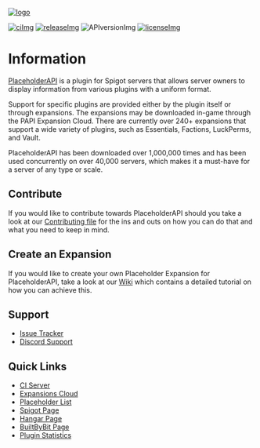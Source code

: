 [issues]: https://github.com/PlaceholderAPI/PlaceholderAPI/issues
[licenseImg]: https://img.shields.io/github/license/PlaceholderAPI/PlaceholderAPI.svg
[license]: https://github.com/PlaceholderAPI/PlaceholderAPI/blob/master/LICENSE

[releaseImg]: https://img.shields.io/github/release/PlaceholderAPI/PlaceholderAPI.svg?label=github%20release
[release]: https://github.com/PlaceholderAPI/PlaceholderAPI/releases/latest

[discord]: https://helpch.at/discord
[spigot]: https://www.spigotmc.org/resources/6245/
[hangar]: https://hangar.papermc.io/HelpChat/PlaceholderAPI
[bbb]: https://builtbybit.com/resources/placeholderapi.24306
[Expansions cloud]: https://api.extendedclip.com/home
[placeholder list]: https://helpch.at/placeholders
[statistics]: https://bstats.org/plugin/bukkit/PlaceholderAPI

[ci]: http://ci.extendedclip.com/job/PlaceholderAPI/
[ciImg]: http://ci.extendedclip.com/buildStatus/icon?job=PlaceholderAPI

[APIversionImg]: https://img.shields.io/nexus/placeholderapi/me.clip/placeholderapi?server=https%3A%2F%2Frepo.extendedclip.com&label=API%20Version
[logo]: https://raw.githubusercontent.com/PlaceholderAPI/PlaceholderAPI/wiki/img/papi-logo.png

[contributing]: https://github.com/PlaceholderAPI/PlaceholderAPI/blob/master/.github/CONTRIBUTING.md
[placeholderexpansion]: https://github.com/PlaceholderAPI/PlaceholderAPI/wiki/PlaceholderExpansion
<!-- The stuff above isn't visible in the readme -->

[![logo]][spigot]

[![ciImg]][ci] [![releaseImg]][release] ![APIversionImg] [![licenseImg]][license]

# Information 
[PlaceholderAPI][spigot] is a plugin for Spigot servers that allows server owners to display information from various plugins with a uniform format. 

Support for specific plugins are provided either by the plugin itself or through expansions. The expansions may be downloaded in-game through the PAPI Expansion Cloud. There are currently over 240+ expansions that support a wide variety of plugins, such as Essentials, Factions, LuckPerms, and Vault. 

PlaceholderAPI has been downloaded over 1,000,000 times and has been used concurrently on over 40,000 servers, which makes it a must-have for a server of any type or scale.

## Contribute
If you would like to contribute towards PlaceholderAPI should you take a look at our [Contributing file][contributing] for the ins and outs on how you can do that and what you need to keep in mind.

## Create an Expansion
If you would like to create your own Placeholder Expansion for PlaceholderAPI, take a look at our [Wiki][placeholderexpansion] which contains a detailed tutorial on how you can achieve this.

## Support
- [Issue Tracker][issues]
- [Discord Support][discord]

## Quick Links
- [CI Server][ci]
- [Expansions Cloud]
- [Placeholder List]
- [Spigot Page][spigot]
- [Hangar Page][hangar]
- [BuiltByBit Page][bbb]
- [Plugin Statistics][statistics]
